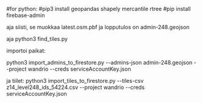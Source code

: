 
#for python:
#pip3 install geopandas shapely mercantile rtree
#pip install firebase-admin


aja siisti, se muokkaa latest.osm.pbf ja lopputulos on admin-248.geojson

aja python3 find_tiles.py


importoi paikat:

python3 import_admins_to_firestore.py --admins-json admin-248.geojson --project wandrio --creds serviceAccountKey.json 


ja tiilet:
python3 import_tiles_to_firestore.py --tiles-csv z14_level248_ids_54224.csv  --project wandrio  --creds serviceAccountKey.json
